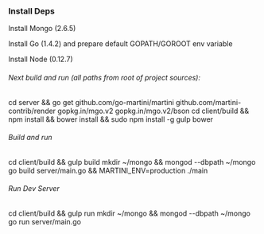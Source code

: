 ### Install Deps

Install Mongo (2.6.5)

Install Go (1.4.2) and prepare default GOPATH/GOROOT env variable

Install Node (0.12.7)

###### Next build and run (all paths from root of project sources):

  cd server && go get github.com/go-martini/martini github.com/martini-contrib/render gopkg.in/mgo.v2 gopkg.in/mgo.v2/bson
  cd client/build && npm install && bower install && sudo npm install -g gulp bower

###### Build and run

  cd client/build && gulp build
  mkdir ~/mongo && mongod --dbpath ~/mongo
  go build server/main.go && MARTINI_ENV=production ./main

###### Run Dev Server

  cd client/build && gulp run
  mkdir ~/mongo && mongod --dbpath ~/mongo
  go run server/main.go
